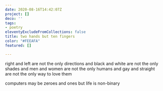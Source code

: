 ```yaml
---
date: 2020-08-16T14:42:07Z
project: []
deco: ''
tags:
- poetry
eleventyExcludeFromCollections: false
title: two hands but ten fingers
color: "#FEEAFA"
featured: []

---
```

right and left are not 
the only directions and
black and white are not 
the only shades and
men and women are not 
the only humans and
gay and straight are not 
the only way to love them

computers may be 
	zeroes and ones
but life is non-binary